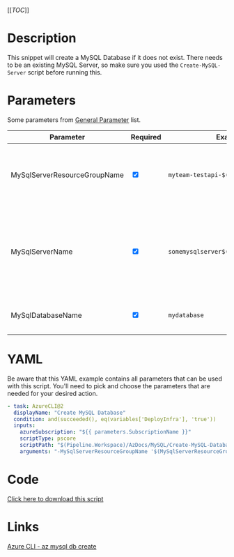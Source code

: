 [[_TOC_]]

# Description

This snippet will create a MySQL Database if it does not exist. There needs to be an existing MySQL Server, so make sure you used the `Create-MySQL-Server` script before running this.

# Parameters

Some parameters from [General Parameter](/Azure/AzDocs-v1/Scripts) list.

| Parameter                    | Required                        | Example Value                               | Description                                                                                                         |
| ---------------------------- | ------------------------------- | ------------------------------------------- | ------------------------------------------------------------------------------------------------------------------- |
| MySqlServerResourceGroupName | <input type="checkbox" checked> | `myteam-testapi-$(Release.EnvironmentName)` | The name of the resourcegroup you want your MySql server to be created in                                           |
| MySqlServerName              | <input type="checkbox" checked> | `somemysqlserver$(Release.EnvironmentName)` | The name for the MySQL Server resource. It's recommended to use just alphanumerical characters without hyphens etc. |
| MySqlDatabaseName            | <input type="checkbox" checked> | `mydatabase`                                | The name of the MySQL database you want to create.                                                                  |

# YAML

Be aware that this YAML example contains all parameters that can be used with this script. You'll need to pick and choose the parameters that are needed for your desired action.

```yaml
- task: AzureCLI@2
  displayName: "Create MySQL Database"
  condition: and(succeeded(), eq(variables['DeployInfra'], 'true'))
  inputs:
    azureSubscription: "${{ parameters.SubscriptionName }}"
    scriptType: pscore
    scriptPath: "$(Pipeline.Workspace)/AzDocs/MySQL/Create-MySQL-Database.ps1"
    arguments: "-MySqlServerResourceGroupName '$(MySqlServerResourceGroupName)' -MySqlServerName '$(MySqlServerName)' -MySqlDatabaseName '$(MySqlDatabaseName)'"
```

# Code

[Click here to download this script](../../../../src/MySQL/Create-MySQL-Database.ps1)

# Links

[Azure CLI - az mysql db create](https://docs.microsoft.com/en-us/cli/azure/mysql/db?view=azure-cli-latest#az_mysql_db_create)
